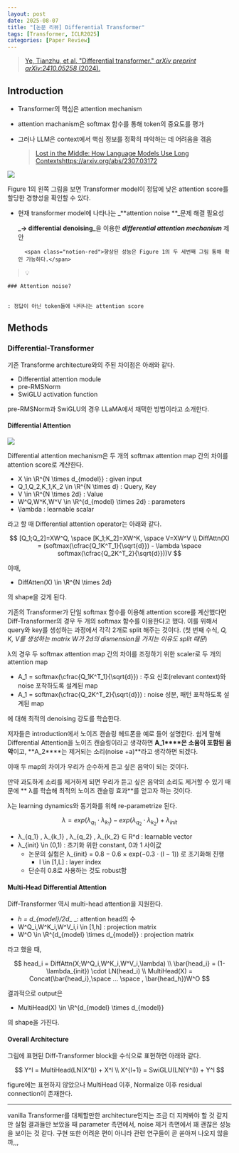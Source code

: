 ```yaml
---
layout: post
date: 2025-08-07
title: "[논문 리뷰] Differential Transformer"
tags: [Transformer, ICLR2025]
categories: [Paper Review]
---
```


> [Ye, Tianzhu, et al. "Differential transformer." ](https://arxiv.org/abs/2410.05258)[_arXiv preprint arXiv:2410.05258_](https://arxiv.org/abs/2410.05258)[ (2024).](https://arxiv.org/abs/2410.05258)



## Introduction

- Transformer의 핵심은 attention mechanism
- attention machanism은 softmax 함수를 통해 token의 중요도를 평가
- 그러나 LLM은 context에서 핵심 정보를 정확히 파악하는 데 어려움을 겪음

	> [Lost in the Middle: How Language Models Use Long Contextshttps://arxiv.org/abs/2307.03172](https://arxiv.org/abs/2307.03172)


![](https://prod-files-secure.s3.us-west-2.amazonaws.com/542b861c-36a8-4051-84e5-8804b6728dba/9083ea56-691a-4752-ae26-47f403431ac8/image.png?X-Amz-Algorithm=AWS4-HMAC-SHA256&X-Amz-Content-Sha256=UNSIGNED-PAYLOAD&X-Amz-Credential=ASIAZI2LB4665MXSL3SB%2F20250928%2Fus-west-2%2Fs3%2Faws4_request&X-Amz-Date=20250928T033140Z&X-Amz-Expires=3600&X-Amz-Security-Token=IQoJb3JpZ2luX2VjECoaCXVzLXdlc3QtMiJGMEQCIHwj4IlhjPlYbEUpFIxJKHV5m0umqwTPz%2BIN0dSQsHgxAiBzIx0vojaHFtzARZXNPWSmHHSRSN4LbqMHDh%2FuweWK4yqIBAiy%2F%2F%2F%2F%2F%2F%2F%2F%2F%2F8BEAAaDDYzNzQyMzE4MzgwNSIMQ8TULWIRnOhS%2BtXtKtwDVinsxXYQYOgrJANIK7NWxN1lu4CwlgHOWUn0AhfyJzUFLw7qL7h7afkWR93Lt8Rrl1UoPq6NWDtfoLCC5CYy%2FqIX8Tyo09iuHJQElG0cGeEKT7jhyI2fsJzDPrAuDK%2B8q0VewlwKnhPO4tNYqpJTQFPuknPOas2e6bRRLYVmT6VHeaY6Ga3HxlUAAP7P%2B4fIeBmbxEipr5doE2EHkcCLIYpV9BqldM%2BvqYB%2FfpNDD2nS2Gbp7IMDTdxvcTIhx8fHt0%2FKSUpEMpXhLxfZGJR%2BEFn%2Bcn4ovCUPPbyWllWpPHgt53mSFs2ckH5h0Bv%2FVpMe1Ej4FlRdfNWaze3YqXLoxoqmqIf5zf0GrEa1IVJ4OYYOKW0a%2Brdh6NNDKZCNcm0jLiSvAn7NTwQbJSOXZ%2BfwwUA2gt1X7V4PhmYZYaIkxOIKMphEWRRwTB657EnBNkNv4RKvIbV2W4RiKzRzSUOFeGlpxmyIpwRpDFpTzTM4vaPWq%2BGCW%2FcIx1ixtgx%2FVdRT6qvtaM4BALf5PrcrvpEdA4TLV%2BqauhWJ9VX1as0xosXzdMhbWYTrbBeMgArZCp9BdxLiOvpPNsvzZBk6SkgdrNOFBuA8dX5T%2B7%2F7QzIY%2FPMVIoheS7pAEs7RIq8wy5rixgY6pgEdXiz4OatxzP3aRVBYdtc%2BEQ4Y3YoDZh08dAEYawTfTBip3UUIjBX%2FzLFXuh%2BSos0HkItIkw4kx4UF6KhzI0KOtYLFxXC4NQEFV%2B3P2xNGsqQDbmyiKLKsyEqJT1KWcyA9mspVRscRsufZJlM5JS0H3PcTltkL%2FDonDK4CxfQ%2B0Sba4aRqqem7vibpFrQa00hDrnMt5djXOVn1Z73PDWs5lR%2FeEt3u&X-Amz-Signature=bfcd4525a5840f1385bc4c23c761a4d6eb5544188deb0241aeb6f6bff124b7f1&X-Amz-SignedHeaders=host&x-amz-checksum-mode=ENABLED&x-id=GetObject)


Figure 1의 왼쪽 그림을 보면 Transformer model이 정답에 낮은 attention score를 할당한 경향성을 확인할 수 있다.

- 현재 transformer model에 나타나는 _**attention noise **_문제 해결 필요성

	_**→ differential denoising**_을 이용한 _**differential attention mechanism**_ 제안


		<span class="notion-red">향상된 성능은 Figure 1의 두 세번째 그림 통해 확인 가능하다.</span>


> 💡 


	### Attention noise?


	: 정답이 아닌 token들에 나타나는 attention score



## Methods



### Differential-Transformer


기존 Transforme architecture와의 주된 차이점은 아래와 같다.

- Differential attention module
- pre-RMSNorm
- SwiGLU activation function

pre-RMSNorm과 SwiGLU의 경우 LLaMA에서 채택한 방법이라고 소개한다.



#### Differential Attention


![](https://prod-files-secure.s3.us-west-2.amazonaws.com/542b861c-36a8-4051-84e5-8804b6728dba/116d70b2-1963-4810-9167-f4c7d8a06e8f/image.png?X-Amz-Algorithm=AWS4-HMAC-SHA256&X-Amz-Content-Sha256=UNSIGNED-PAYLOAD&X-Amz-Credential=ASIAZI2LB4665MXSL3SB%2F20250928%2Fus-west-2%2Fs3%2Faws4_request&X-Amz-Date=20250928T033140Z&X-Amz-Expires=3600&X-Amz-Security-Token=IQoJb3JpZ2luX2VjECoaCXVzLXdlc3QtMiJGMEQCIHwj4IlhjPlYbEUpFIxJKHV5m0umqwTPz%2BIN0dSQsHgxAiBzIx0vojaHFtzARZXNPWSmHHSRSN4LbqMHDh%2FuweWK4yqIBAiy%2F%2F%2F%2F%2F%2F%2F%2F%2F%2F8BEAAaDDYzNzQyMzE4MzgwNSIMQ8TULWIRnOhS%2BtXtKtwDVinsxXYQYOgrJANIK7NWxN1lu4CwlgHOWUn0AhfyJzUFLw7qL7h7afkWR93Lt8Rrl1UoPq6NWDtfoLCC5CYy%2FqIX8Tyo09iuHJQElG0cGeEKT7jhyI2fsJzDPrAuDK%2B8q0VewlwKnhPO4tNYqpJTQFPuknPOas2e6bRRLYVmT6VHeaY6Ga3HxlUAAP7P%2B4fIeBmbxEipr5doE2EHkcCLIYpV9BqldM%2BvqYB%2FfpNDD2nS2Gbp7IMDTdxvcTIhx8fHt0%2FKSUpEMpXhLxfZGJR%2BEFn%2Bcn4ovCUPPbyWllWpPHgt53mSFs2ckH5h0Bv%2FVpMe1Ej4FlRdfNWaze3YqXLoxoqmqIf5zf0GrEa1IVJ4OYYOKW0a%2Brdh6NNDKZCNcm0jLiSvAn7NTwQbJSOXZ%2BfwwUA2gt1X7V4PhmYZYaIkxOIKMphEWRRwTB657EnBNkNv4RKvIbV2W4RiKzRzSUOFeGlpxmyIpwRpDFpTzTM4vaPWq%2BGCW%2FcIx1ixtgx%2FVdRT6qvtaM4BALf5PrcrvpEdA4TLV%2BqauhWJ9VX1as0xosXzdMhbWYTrbBeMgArZCp9BdxLiOvpPNsvzZBk6SkgdrNOFBuA8dX5T%2B7%2F7QzIY%2FPMVIoheS7pAEs7RIq8wy5rixgY6pgEdXiz4OatxzP3aRVBYdtc%2BEQ4Y3YoDZh08dAEYawTfTBip3UUIjBX%2FzLFXuh%2BSos0HkItIkw4kx4UF6KhzI0KOtYLFxXC4NQEFV%2B3P2xNGsqQDbmyiKLKsyEqJT1KWcyA9mspVRscRsufZJlM5JS0H3PcTltkL%2FDonDK4CxfQ%2B0Sba4aRqqem7vibpFrQa00hDrnMt5djXOVn1Z73PDWs5lR%2FeEt3u&X-Amz-Signature=7192657617149dbb493c91554429dee016a1dd3b1e6c5e70362f0bc69d78f051&X-Amz-SignedHeaders=host&x-amz-checksum-mode=ENABLED&x-id=GetObject)


Differential attention mechanism은 두 개의 softmax attention map 간의 차이를 attention score로 계산한다.

- X \in \R^{N \times d\_{model}} : given input
- Q\_1,Q\_2,K\_1,K\_2 \in \R^{N \times d} : Query, Key
- V \in \R^{N \times 2d} : Value
- W^Q,W^K,W^V \in \R^{d\_{model} \times 2d} : parameters
- \lambda : learnable scalar

라고 할 때 Differential attention operator는 아래와 같다.


$$
[Q_1;Q_2]=XW^Q, \space [K_1;K_2]=XW^K, \space V=XW^V \\
DiffAttn(X) = (softmax(\cfrac{Q_1K^T_1}{\sqrt{d}}) - \lambda \space softmax(\cfrac{Q_2K^T_2}{\sqrt{d}}))V
$$


이때,

- DiffAtten(X) \in \R^{N \times 2d}

의 shape을 갖게 된다.


기존의 Transformer가 단일 softmax 함수를 이용해 attention score를 계산했다면 Diff-Transformer의 경우 두 개의 softmax 함수를 이용한다고 했다. 이를 위해서 query와 key를 생성하는 과정에서 각각 2개로 split 해주는 것이다. <span class="notion-red">(첫 번째 수식, </span><span class="notion-red">_Q, K, V를 생성하는 matrix W가 2d의 dismension을 가지는 이유도 split 때문_</span><span class="notion-red">)</span>


 λ의 경우 두 softmax attention map 간의 차이를 조정하기 위한 scaler로 두 개의 attention map

- A\_1 = softmax(\cfrac{Q\_1K^T\_1}{\sqrt{d}}) : 주요 신호(relevant context)와 noise 포착하도록 설계된 map
- A\_1 = softmax(\cfrac{Q\_2K^T\_2}{\sqrt{d}}) : noise 성분, 패턴 포착하도록 설계된 map 

에 대해 최적의 denoising 강도를 학습한다.


저자들은 introduction에서 노이즈 캔슬링 헤드폰을 예로 들어 설명한다. 쉽게 말해 Differential Attention을 노이즈 캔슬링이라고 생각하면 **A\_1****은 소음이 포함된 음악**이고, **A\_2****는 제거되는 소리(noise +a)**라고 생각하면 되겠다. 


이때 두 map의 차이가 우리가 순수하게 듣고 싶은 음악이 되는 것이다. 


만약 과도하게 소리를 제거하게 되면 우리가 듣고 싶은 음악의 소리도 제거할 수 있기 때문에 ** λ를 학습해 최적의 노이즈 캔슬링 효과**를 얻고자 하는 것이다.


λ는 learning dynamics와 동기화를 위해 re-parametrize 된다.


$$
\lambda = exp(\lambda_{q_1} \cdot \lambda_{k_1}) - exp(\lambda_{q_2} \cdot \lambda_{k_2}) + \lambda_{init}
$$

- λ\_{q\_1} , λ\_{k\_1} , λ\_{q\_2} , λ\_{k\_2} ∈ R^d : learnable vector
- λ\_{init} \in (0,1) : 초기화 위한 constant, 0과 1 사이값
	- 논문의 실험은 λ\_{init} = 0.8 − 0.6 × exp(−0.3 · (l − 1)) 로 초기화해 진행
		- l \in [1,L] : layer index
	- 단순히 0.8로 사용하는 것도 robust함


#### **Multi-Head Differential Attention**


Diff-Transformer 역시 multi-head attention을 지원한다.

- _h = d\_{model}/2d__ _: attention head의 수
- W^Q\_i,W^K\_i,W^V\_i,i \in [1,h] : projection matrix
- W^O \in \R^{d\_{model} \times d\_{model}} : projection matrix

라고 했을 때,


$$
head_i = DiffAttn(X;W^Q_i,W^K_i,W^V_i,\lambda) \\
\bar{head_i} = (1-\lambda_{init}) \cdot LN(head_i) \\
MultiHead(X) = Concat(\bar{head_i},\space ... \space , \bar{head_h})W^O
$$


결과적으로 output은

- MultiHead(X) \in \R^{d\_{model} \times d\_{model}}

의 shape을 가진다.



#### Overall Architecture


그림에 표현된 Diff-Transformer block을 수식으로 표현하면 아래와 같다.


$$
Y^l = MultiHead(LN(X^l)) + X^l \\
X^{l+1} = SwiGLU(LN(Y^l)) + Y^l
$$


figure에는 표현하지 않았으나 MultiHead 이후, Normalize 이후 residual connection이 존재한다.


---


vanilla Transformer를 대체할만한 architecture인지는 조금 더 지켜봐야 할 것 같지만 실험 결과들만 보았을 때 parameter 측면에서, noise 제거 측면에서 꽤 괜찮은 성능을 보이는 것 같다. 구현 또한 어려운 편이 아니라 관련 연구들이 곧 쏟아져 나오지 않을까,,,

